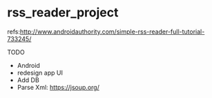 # rss_reader_project

refs:http://www.androidauthority.com/simple-rss-reader-full-tutorial-733245/

TODO
* Android
 * redesign app UI
 * Add DB
 * Parse Xml: https://jsoup.org/
